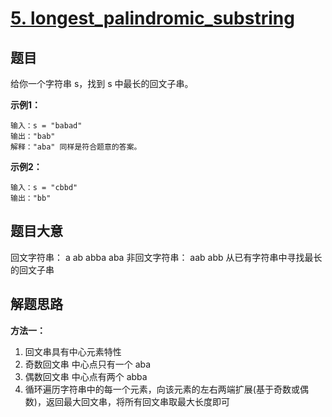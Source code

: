# [5. longest_palindromic_substring](https://leetcode.cn/problems/longest-palindromic-substring/)

## 题目

给你一个字符串 s，找到 s 中最长的回文子串。

**示例1：**

~~~
输入：s = "babad"
输出："bab"
解释："aba" 同样是符合题意的答案。
~~~

**示例2：**

~~~
输入：s = "cbbd"
输出："bb"
~~~

## 题目大意

回文字符串： a ab abba aba
非回文字符串： aab abb
从已有字符串中寻找最长的回文子串

## 解题思路

**方法一：**
1. 回文串具有中心元素特性
2. 奇数回文串 中心点只有一个 aba
3. 偶数回文串 中心点有两个 abba
4. 循环遍历字符串中的每一个元素，向该元素的左右两端扩展(基于奇数或偶数)，返回最大回文串，将所有回文串取最大长度即可
